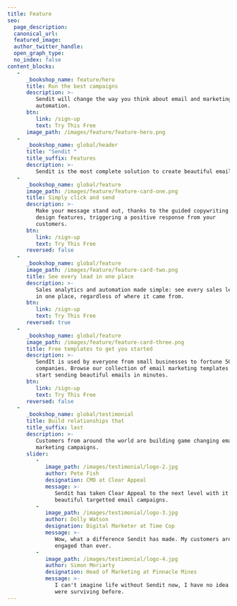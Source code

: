 ```yaml
---
title: Feature
seo:
  page_description: 
  canonical_url: 
  featured_image: 
  author_twitter_handle: 
  open_graph_type:
  no_index: false
content_blocks:
   -
      _bookshop_name: feature/hero
      title: Run the best campaigns
      description: >-
         Sendit will change the way you think about email and marketing
         automation.
      btn:
         link: /sign-up
         text: Try This Free
      image_path: /images/feature/feature-hero.png
   -
      _bookshop_name: global/header
      title: "Sendit "
      title_suffix: Features
      description: >-
         Sendit is the most complete solution to create beautiful email designs, manage mails and send them out at the best price.
   -
      _bookshop_name: global/feature
      image_path: /images/feature/feature-card-one.png
      title: Simply click and send
      description: >-
         Make your message stand out, thanks to the guided copywriting and
         design features, triggering a positive response from your
         customers.
      btn:
         link: /sign-up
         text: Try This Free
      reversed: false
   -
      _bookshop_name: global/feature
      image_path: /images/feature/feature-card-two.png
      title: See every lead in one place
      description: >-
         Sales analytics and automation made simple: see every sales lead
         in one place, regardless of where it came from.
      btn:
         link: /sign-up
         text: Try This Free
      reversed: true
   -
      _bookshop_name: global/feature
      image_path: /images/feature/feature-card-three.png
      title: Free templates to get you started
      description: >-
         SendIt is used by everyone from small businesses to fortune 500
         companies. Browse our collection of email marketing templates and
         start sending beautiful emails in minutes.
      btn:
         link: /sign-up
         text: Try This Free
      reversed: false
   -
      _bookshop_name: global/testimonial
      title: Build relationships that
      title_suffix: last
      description: >-
         Customers from around the world are building game changing email
         marketing campaigns.
      slider:
         -
            image_path: /images/testimonial/logo-2.jpg
            author: Pete Fish
            designation: CMO at Clear Appeal
            message: >-
               Sendit has taken Clear Appeal to the next level with it's
               beautiful targetted email campaigns.
         -
            image_path: /images/testimonial/logo-3.jpg
            author: Dolly Watson
            designation: Digital Marketer at Time Cop
            message: >-
               Wow, what a difference Sendit has made. My customers are more
               engaged than ever.
         -
            image_path: /images/testimonial/logo-4.jpg
            author: Simon Moriarty
            designation: Head of Marketing at Pinnacle Mines
            message: >-
               I can't imagine life without Sendit now, I have no idea how we
               were surviving before.
---
```

